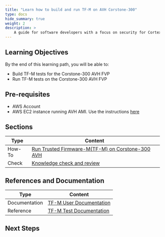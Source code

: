 ```yaml
---
title: "Learn how to build and run TF-M on AVH Corstone-300" 
type: docs
hide_summary: true
weight: 2
description: >
    A guide for software developers with a focus on security for Cortex-M. Use this guide to run TF-M tests on AVH Corstone-300 system
---
```


## Learning Objectives 

By the end of this learning path, you will be able to:

* Build TF-M tests for the Corstone-300 AVH FVP
* Run TF-M tests on the Corstone-300 AVH FVP

## Pre-requisites

* AWS Account
* AWS EC2 instance running AVH AMI. Use the instructions [here](iot/avh/launch)

## Sections

|          Type | Content               |
| ---           | ---                   |
| How-To        | [Run Trusted Firmware-M(TF-M) on Corstone-300 AVH](iot/TFM/tfm_sse300) |
| Check         | [Knowledge check and review](/iot/TFM/knowledge-check)  |


## References and Documentation

| Type          | Content             |
| ---           | ---                 |
| Documentation | [TF-M User Documentation](https://tf-m-user-guide.trustedfirmware.org/)                                            |
| Reference     | [TF-M Test Documentation](https://git.trustedfirmware.org/TF-M/tf-m-tests.git/tree/docs)  |

## Next Steps


